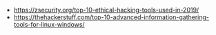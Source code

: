 - https://zsecurity.org/top-10-ethical-hacking-tools-used-in-2019/
- https://thehackerstuff.com/top-10-advanced-information-gathering-tools-for-linux-windows/
